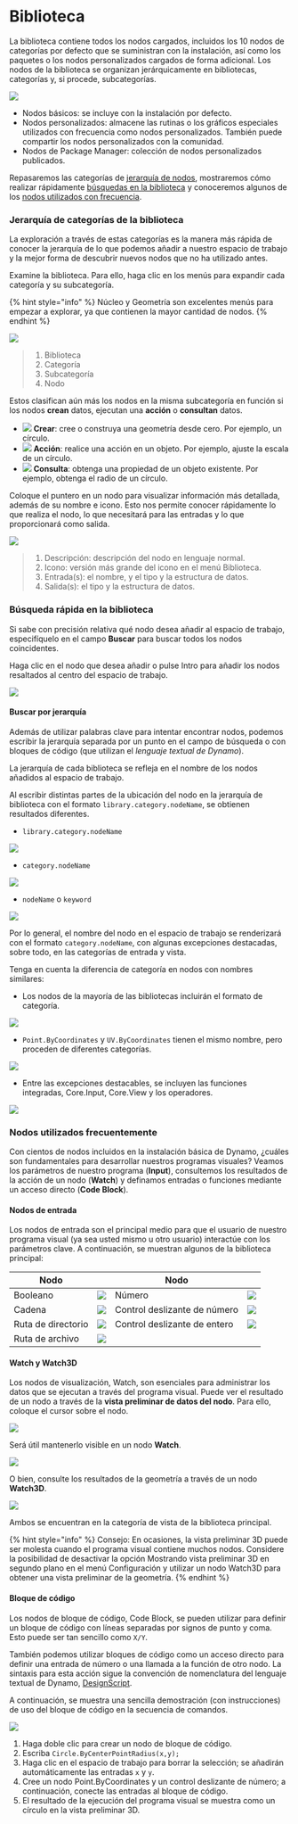 # Biblioteca

La biblioteca contiene todos los nodos cargados, incluidos los 10 nodos de categorías por defecto que se suministran con la instalación, así como los paquetes o los nodos personalizados cargados de forma adicional. Los nodos de la biblioteca se organizan jerárquicamente en bibliotecas, categorías y, si procede, subcategorías.

![](images/3-2/library-libraryUI.jpg)

* Nodos básicos: se incluye con la instalación por defecto.
* Nodos personalizados: almacene las rutinas o los gráficos especiales utilizados con frecuencia como nodos personalizados. También puede compartir los nodos personalizados con la comunidad.
* Nodos de Package Manager: colección de nodos personalizados publicados.

Repasaremos las categorías de [jerarquía de nodos](2-library.md#library-hierarchy-for-categories), mostraremos cómo realizar rápidamente [búsquedas en la biblioteca](2-library.md#search-by-hierarchy) y conoceremos algunos de los [nodos utilizados con frecuencia](2-library.md#frequently-used-nodes).

### Jerarquía de categorías de la biblioteca

La exploración a través de estas categorías es la manera más rápida de conocer la jerarquía de lo que podemos añadir a nuestro espacio de trabajo y la mejor forma de descubrir nuevos nodos que no ha utilizado antes.

Examine la biblioteca. Para ello, haga clic en los menús para expandir cada categoría y su subcategoría.

{% hint style="info" %} Núcleo y Geometría son excelentes menús para empezar a explorar, ya que contienen la mayor cantidad de nodos. {% endhint %}

![](images/3-2/library-modifiedandresizelibrarycategories.jpg)

> 1. Biblioteca
> 2. Categoría
> 3. Subcategoría
> 4. Nodo

Estos clasifican aún más los nodos en la misma subcategoría en función si los nodos **crean** datos, ejecutan una **acción** o **consultan** datos.

* ![](<images/3-2/user interface - create.jpg>) **Crear**: cree o construya una geometría desde cero. Por ejemplo, un círculo.
* ![](<images/3-2/user interface - action.jpg>) **Acción**: realice una acción en un objeto. Por ejemplo, ajuste la escala de un círculo.
* ![](<images/3-2/user interface - query.jpg>) **Consulta**: obtenga una propiedad de un objeto existente. Por ejemplo, obtenga el radio de un círculo.

Coloque el puntero en un nodo para visualizar información más detallada, además de su nombre e icono. Esto nos permite conocer rápidamente lo que realiza el nodo, lo que necesitará para las entradas y lo que proporcionará como salida.

![](<images/3-2/user interface - node description.jpg>)

> 1. Descripción: descripción del nodo en lenguaje normal.
> 2. Icono: versión más grande del icono en el menú Biblioteca.
> 3. Entrada(s): el nombre, y el tipo y la estructura de datos.
> 4. Salida(s): el tipo y la estructura de datos.

### Búsqueda rápida en la biblioteca

Si sabe con precisión relativa qué nodo desea añadir al espacio de trabajo, especifíquelo en el campo **Buscar** para buscar todos los nodos coincidentes.

Haga clic en el nodo que desea añadir o pulse Intro para añadir los nodos resaltados al centro del espacio de trabajo.

![](<images/3-2/user interface - search.jpg>)

#### Buscar por jerarquía

Además de utilizar palabras clave para intentar encontrar nodos, podemos escribir la jerarquía separada por un punto en el campo de búsqueda o con bloques de código (que utilizan el _lenguaje textual de Dynamo_).

La jerarquía de cada biblioteca se refleja en el nombre de los nodos añadidos al espacio de trabajo.

Al escribir distintas partes de la ubicación del nodo en la jerarquía de biblioteca con el formato `library.category.nodeName`, se obtienen resultados diferentes.

* `library.category.nodeName`

![](images/3-2/library-searchbyhierarchygeometrypointbycoordinates\(1\).jpg)

* `category.nodeName`

![](images/3-2/library-searchbyhierarchy2pointbycoordinates.jpg)

* `nodeName` o `keyword`

![](images/3-2/library-searchbyhierarchy3bycoordinates.jpg)

Por lo general, el nombre del nodo en el espacio de trabajo se renderizará con el formato `category.nodeName`, con algunas excepciones destacadas, sobre todo, en las categorías de entrada y vista.

Tenga en cuenta la diferencia de categoría en nodos con nombres similares:

* Los nodos de la mayoría de las bibliotecas incluirán el formato de categoría.

![](images/3-2/library-nodecategorydifferences1.jpg)

* `Point.ByCoordinates` y `UV.ByCoordinates` tienen el mismo nombre, pero proceden de diferentes categorías.

![](images/3-2/library-nodecategorydifferences2.jpg)

* Entre las excepciones destacables, se incluyen las funciones integradas, Core.Input, Core.View y los operadores.

![](images/3-2/library-nodecategorydifferences3.jpg)

### Nodos utilizados frecuentemente

Con cientos de nodos incluidos en la instalación básica de Dynamo, ¿cuáles son fundamentales para desarrollar nuestros programas visuales? Veamos los parámetros de nuestro programa (**Input**), consultemos los resultados de la acción de un nodo (**Watch**) y definamos entradas o funciones mediante un acceso directo (**Code Block**).

#### Nodos de entrada

Los nodos de entrada son el principal medio para que el usuario de nuestro programa visual (ya sea usted mismo u otro usuario) interactúe con los parámetros clave. A continuación, se muestran algunos de la biblioteca principal:

| Nodo           |                                           | Nodo           |                                           |
| -------------- | ----------------------------------------- | -------------- | ----------------------------------------- |
| Booleano        | ![](images/3-2/library-boolean.jpg)       | Número         | ![](images/3-2/library-number.jpg)        |
| Cadena         | ![](images/3-2/library-string.jpg)        | Control deslizante de número  | ![](images/3-2/library-numberslider.jpg)  |
| Ruta de directorio | ![](images/3-2/library-directorypath.jpg) | Control deslizante de entero | ![](images/3-2/library-integerslider.jpg) |
| Ruta de archivo      | ![](images/3-2/library-filepath.jpg)      |                |                                           |

#### Watch y Watch3D

Los nodos de visualización, Watch, son esenciales para administrar los datos que se ejecutan a través del programa visual. Puede ver el resultado de un nodo a través de la **vista preliminar de datos del nodo**. Para ello, coloque el cursor sobre el nodo.

![](images/3-2/library-nodepreview.jpg)

Será útil mantenerlo visible en un nodo **Watch**.

![](images/3-2/library-watchnode.jpg)

O bien, consulte los resultados de la geometría a través de un nodo **Watch3D**.

![](images/3-2/library-watch3dnode.gif)

Ambos se encuentran en la categoría de vista de la biblioteca principal.

{% hint style="info" %} Consejo: En ocasiones, la vista preliminar 3D puede ser molesta cuando el programa visual contiene muchos nodos. Considere la posibilidad de desactivar la opción Mostrando vista preliminar 3D en segundo plano en el menú Configuración y utilizar un nodo Watch3D para obtener una vista preliminar de la geometría. {% endhint %}

#### Bloque de código

Los nodos de bloque de código, Code Block, se pueden utilizar para definir un bloque de código con líneas separadas por signos de punto y coma. Esto puede ser tan sencillo como `X/Y`.

También podemos utilizar bloques de código como un acceso directo para definir una entrada de número o una llamada a la función de otro nodo. La sintaxis para esta acción sigue la convención de nomenclatura del lenguaje textual de Dynamo, [DesignScript](../8\_coding\_in\_dynamo/8-1\_code-blocks-and-design-script/2-design-script-syntax.md).

A continuación, se muestra una sencilla demostración (con instrucciones) de uso del bloque de código en la secuencia de comandos.

![](<images/3-2/library-code block demo.gif>)

1. Haga doble clic para crear un nodo de bloque de código.
2. Escriba `Circle.ByCenterPointRadius(x,y);`
3. Haga clic en el espacio de trabajo para borrar la selección; se añadirán automáticamente las entradas `x` y `y`.
4. Cree un nodo Point.ByCoordinates y un control deslizante de número; a continuación, conecte las entradas al bloque de código.
5. El resultado de la ejecución del programa visual se muestra como un círculo en la vista preliminar 3D.

